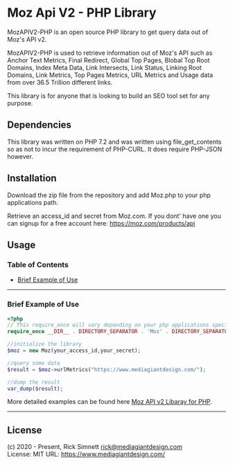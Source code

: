 # Moz Api V2 - PHP Library

MozAPIV2-PHP is an open source PHP library to get query data out of Moz's API v2. 

MozAPIV2-PHP is used to retrieve information out of Moz's API such as Anchor Text Metrics, Final Redirect, Global Top Pages, Blobal Top Root Domains, Index Meta Data, Link Intersects, Link Status, Linking Root Domains, Link Metrics, Top Pages Metrics, URL Metrics and Usage data from over 36.5 Trillion different links.

This library is for anyone that is looking to build an SEO tool set for any purpose.

## Dependencies

This library was written on PHP 7.2 and was written using file_get_contents so as not to incur the requirement of PHP-CURL. It does require PHP-JSON however.

## Installation

Download the zip file from the repository and add Moz.php to your php applications path.

Retrieve an access_id and secret from Moz.com. If you dont' have one you can signup for a free account here: https://moz.com/products/api

## Usage

### Table of Contents

* <a href='#configuration'>Brief Example of Use</a>
<hr>

### Brief Example of Use
```php
<?php
// This require_once will vary depending on your php applications specific directory structure
require_once __DIR__ . DIRECTORY_SEPARATOR . 'Moz' . DIRECTORY_SEPARATOR . 'Moz.php';

//initialize the library
$moz = new Moz(your_access_id,your_secret);

//query some data
$result = $moz->urlMetrics("https://www.mediagiantdesign.com/");

//dump the result 
var_dump($result);
```
More detailed examples can be found here <a href="https://www.mediagiantdesign.com/documentation/moz-api-v2-php-library/">Moz API v2 Libaray for PHP</a>.

<hr>

## License

(c) 2020 - Present, Rick Simnett rick@mediagiantdesign.com   
License: MIT
URL: https://www.mediagiantdesign.com/  
